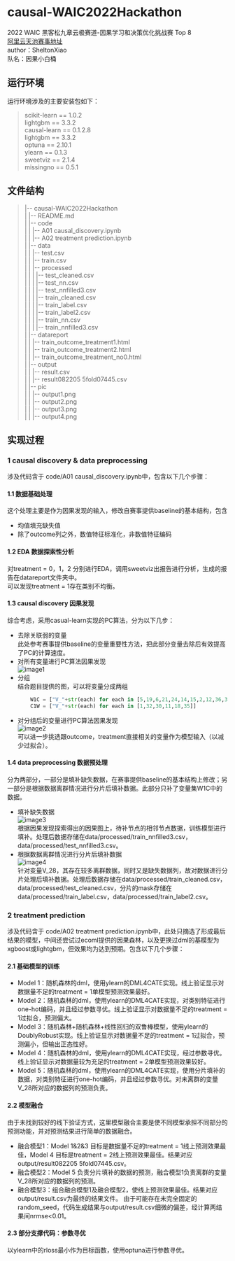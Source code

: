 # causal-WAIC2022Hackathon
2022 WAIC 黑客松九章云极赛道-因果学习和决策优化挑战赛 Top 8     
[阿里云天池赛事地址](https://tianchi.aliyun.com/competition/entrance/532019/introduction?spm=5176.12281925.0.0.124c7137VX1Tht)     
author：SheltonXiao     
队名：因果小白桶
## 运行环境
运行环境涉及的主要安装包如下：
> scikit-learn == 1.0.2    
> lightgbm == 3.3.2    
> causal-learn == 0.1.2.8    
> lightgbm == 3.3.2    
> optuna == 2.10.1    
> ylearn == 0.1.3    
> sweetviz == 2.1.4    
> missingno == 0.5.1
## 文件结构
> |-- causal-WAIC2022Hackathon    
> |        |-- README.md    
> |        |-- code     
> |        |         |-- A01 causal_discovery.ipynb      
> |        |         |-- A02 treatment prediction.ipynb      
> |        |-- data     
> |        |         |-- test.csv      
> |        |         |-- train.csv      
> |        |         |-- processed      
> |        |         |        |-- test_cleaned.csv      
> |        |         |        |-- test_nn.csv      
> |        |         |        |-- test_nnfilled3.csv      
> |        |         |        |-- train_cleaned.csv     
> |        |         |        |-- train_label.csv      
> |        |         |        |-- train_label2.csv      
> |        |         |        |-- train_nn.csv       
> |        |         |        |-- train_nnfilled3.csv     
> |        |-- datareport     
> |        |         |-- train_outcome_treatment1.html     
> |        |         |-- train_outcome_treatment2.html     
> |        |         |-- train_outcome_treatment_no0.html     
> |        |-- output     
> |        |         |-- result.csv     
> |        |         |-- result082205 5fold07445.csv     
> |        |-- pic     
> |        |         |-- output1.png     
> |        |         |-- output2.png    
> |        |         |-- output3.png    
> |        |         |-- output4.png    
## 实现过程
### 1 causal discovery & data preprocessing
涉及代码含于 code/A01 causal_discovery.ipynb中，包含以下几个步骤：
#### 1.1 数据基础处理
这个处理主要是作为因果发现的输入，修改自赛事提供baseline的基本结构，包含    
- 均值填充缺失值     
- 除了outcome列之外，数值特征标准化，非数值特征编码
#### 1.2 EDA 数据探索性分析
对treatment = 0，1，2 分别进行EDA，调用sweetviz出报告进行分析，生成的报告在datareport文件夹中。     
可以发现treatment = 1存在类别不均衡。
#### 1.3 causal discovery 因果发现
综合考虑，采用casual-learn实现的PC算法，分为以下几步：     
- 去除关联弱的变量      
    此处参考赛事提供baseline的变量重要性方法，把此部分变量去除后有效提高了PC的计算速度。     
- 对所有变量进行PC算法因果发现     
    ![image1](pic/output1.png)    
- 分组      
    结合题目提供的图，可以将变量分成两组     
    ```python
        W1C = ["V_"+str(each) for each in [5,19,6,21,24,14,15,2,12,36,31,37,7,25,28,39,10]]
        C1W = ["V_"+str(each) for each in [1,32,30,11,18,35]]
    ```     
- 对分组后的变量进行PC算法因果发现     
    ![image2](pic/output2.png)     
    可以进一步挑选跟outcome，treatment直接相关的变量作为模型输入（以减少过拟合）。     
#### 1.4 data preprocessing 数据预处理
分为两部分，一部分是填补缺失数据，在赛事提供baseline的基本结构上修改；另一部分是根据数据离群情况进行分片后填补数据。此部分只补了变量集W1C中的数据。     
- 填补缺失数据    
![image3](pic/output3.png)    
根据因果发现探索得出的因果图上，待补节点的相邻节点数据，训练模型进行填补。处理后数据存储在data/processed/train_nnfilled3.csv，data/processed/test_nnfilled3.csv。
- 根据数据离群情况进行分片后填补数据    
![image4](pic/output4.png)    
针对变量V_28，其存在较多离群数据，同时又是缺失数据列，故对数据进行分片处理后填补数据。处理后数据存储在data/processed/train_cleaned.csv，data/processed/test_cleaned.csv，分片的mask存储在data/processed/train_label.csv，data/processed/train_label2.csv。
### 2 treatment prediction
涉及代码含于 code/A02 treatment prediction.ipynb中，此处只摘选了形成最后结果的模型，中间还尝试过ecoml提供的因果森林，以及更换过dml的基模型为xgboost或lightgbm，但效果均为达到预期。包含以下几个步骤：
#### 2.1 基础模型的训练
- Model 1：随机森林的dml，使用ylearn的DML4CATE实现。线上验证显示对数据量不足的treatment = 1单模型预测效果最好。
- Model 2：随机森林的dml，使用ylearn的DML4CATE实现，对类别特征进行one-hot编码，并且经过参数寻优。线上验证显示对数据量不足的treatment = 1过拟合，预测偏大。
- Model 3：随机森林+随机森林+线性回归的双鲁棒模型，使用ylearn的DoublyRobust实现。线上验证显示对数据量不足的treatment = 1过拟合，预测偏小，但输出正态性好。
- Model 4：随机森林的dml，使用ylearn的DML4CATE实现，经过参数寻优。线上验证显示对数据量较为充足的treatment = 2单模型预测效果较好。
- Model 5：随机森林的dml，使用ylearn的DML4CATE实现，使用分片填补的数据，对类别特征进行one-hot编码，并且经过参数寻优。对未离群的变量V_28所对应的数据列的预测负责。
#### 2.2 模型融合
由于未找到较好的线下验证方式，这里模型融合主要是使不同模型承担不同部分的预测功能，并对预测结果进行简单的数据融合。
- 融合模型1：Model 1&2&3 目标是数据量不足的treatment = 1线上预测效果最佳，Model 4 目标是treatment = 2线上预测效果最佳。结果对应output/result082205 5fold07445.csv。
- 融合模型2：Model 5 负责分片填补的数据的预测，融合模型1负责离群的变量V_28所对应的数据列的预测。
- 融合模型3：组合融合模型1及融合模型2，使线上预测效果最佳。结果对应output/result.csv为最终的结果文件。
由于可能存在未完全固定的random_seed，代码生成结果与output/result.csv细微的偏差，经计算两结果间nrmse<0.01。
#### 2.3 部分支撑代码：参数寻优
以ylearn中的rloss最小作为目标函数，使用optuna进行参数寻优。
